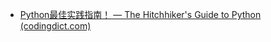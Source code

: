 - [Python最佳实践指南！ — The Hitchhiker's Guide to Python (codingdict.com)](https://doc.codingdict.com/python-guide-cn/index.html)